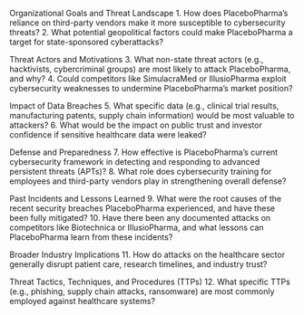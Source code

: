 Organizational Goals and Threat Landscape
	1.	How does PlaceboPharma’s reliance on third-party vendors make it more susceptible to cybersecurity threats?
	2.	What potential geopolitical factors could make PlaceboPharma a target for state-sponsored cyberattacks?

Threat Actors and Motivations
	3.	What non-state threat actors (e.g., hacktivists, cybercriminal groups) are most likely to attack PlaceboPharma, and why?
	4.	Could competitors like SimulacraMed or IllusioPharma exploit cybersecurity weaknesses to undermine PlaceboPharma’s market position?

Impact of Data Breaches
	5.	What specific data (e.g., clinical trial results, manufacturing patents, supply chain information) would be most valuable to attackers?
	6.	What would be the impact on public trust and investor confidence if sensitive healthcare data were leaked?

Defense and Preparedness
	7.	How effective is PlaceboPharma’s current cybersecurity framework in detecting and responding to advanced persistent threats (APTs)?
	8.	What role does cybersecurity training for employees and third-party vendors play in strengthening overall defense?

Past Incidents and Lessons Learned
	9.	What were the root causes of the recent security breaches PlaceboPharma experienced, and have these been fully mitigated?
	10.	Have there been any documented attacks on competitors like Biotechnica or IllusioPharma, and what lessons can PlaceboPharma learn from these incidents?

Broader Industry Implications
	11.	How do attacks on the healthcare sector generally disrupt patient care, research timelines, and industry trust?

Threat Tactics, Techniques, and Procedures (TTPs)
	12.	What specific TTPs (e.g., phishing, supply chain attacks, ransomware) are most commonly employed against healthcare systems?